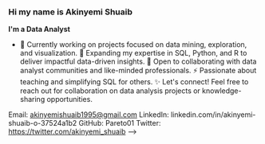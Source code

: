 ### Hi my name is Akinyemi Shuaib
**I'm a Data Analyst**
- 🔭 Currently working on projects focused on data mining, exploration, and visualization.
🌱 Expanding my expertise in SQL, Python, and R to deliver impactful data-driven insights.
👯 Open to collaborating with data analyst communities and like-minded professionals.
⚡ Passionate about teaching and simplifying SQL for others.
✨ Let's connect! Feel free to reach out for collaboration on data analysis projects or knowledge-sharing opportunities.

Email: akinyemishuaib1995@gmail.com
LinkedIn: linkedin.com/in/akinyemi-shuaib-o-37524a1b2
GitHub: Pareto01
Twitter: https://twitter.com/akinyemi_shuaib
-->

